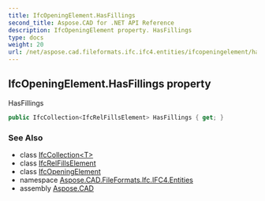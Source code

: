 ```yaml
---
title: IfcOpeningElement.HasFillings
second_title: Aspose.CAD for .NET API Reference
description: IfcOpeningElement property. HasFillings
type: docs
weight: 20
url: /net/aspose.cad.fileformats.ifc.ifc4.entities/ifcopeningelement/hasfillings/
---
```

## IfcOpeningElement.HasFillings property

HasFillings

```csharp
public IfcCollection<IfcRelFillsElement> HasFillings { get; }
```

### See Also

* class [IfcCollection&lt;T&gt;](../../../aspose.cad.fileformats.ifc/ifccollection-1/)
* class [IfcRelFillsElement](../../ifcrelfillselement/)
* class [IfcOpeningElement](../)
* namespace [Aspose.CAD.FileFormats.Ifc.IFC4.Entities](../../ifcopeningelement/)
* assembly [Aspose.CAD](../../../)


